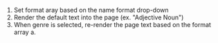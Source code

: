 1. Set format aray based on the name format drop-down
2. Render the default text into the page (ex. "Adjective Noun")
3. When genre is selected, re-render the page text based on the format array
   a. 
